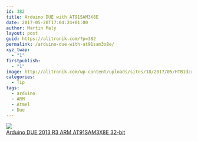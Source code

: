 ```yaml
---
id: 382
title: Arduino DUE with AT91SAM3X8E
date: 2017-05-20T17:04:24+01:00
author: Martin Maly
layout: post
guid: https://alitronik.com/?p=382
permalink: /arduino-due-with-at91sam3x8e/
xyz_twap:
  - "1"
firstpublish:
  - "1"
image: http://alitronik.com/wp-content/uploads/sites/18/2017/05/HTB1dzx8MpXXXXXuaXXXq6xXFXXXQ.jpg
categories:
  - Tip
tags:
  - arduino
  - ARM
  - Atmel
  - Due
---
```

<a href="http://s.click.aliexpress.com/e/3BUvvvf" target="_parent"><img src="//ae01.alicdn.com/kf/HTB1jhrPQFXXXXcWXpXXq6xXFXXX8/-font-b-DUE-b-font-font-b-2012-b-font-font-b-R3-b-font.jpg_220x220.jpg" /><span style="display: block;">Arduino DUE 2013 R3 ARM AT91SAM3X8E 32-bit</span></a>